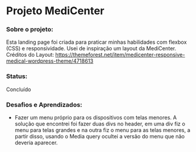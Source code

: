 # Projeto MediCenter

### Sobre o projeto: 
Esta landing page foi criada para praticar minhas habilidades com flexbox (CSS) e responsividade. Usei de inspiração um layout da MediCenter.
<br> Créditos do Layout: https://themeforest.net/item/medicenter-responsive-medical-wordpress-theme/4718613

### Status:
Concluído

### Desafios e Aprendizados:
 - Fazer um menu próprio para os dispositivos com telas menores. A solução que encontrei foi fazer duas divs no header, em uma 
 div fiz o menu para telas grandes e na outra fiz o menu para as telas menores, a partir disso, usando o Media query ocultei a 
 versão do menu que não deveria aparecer.
